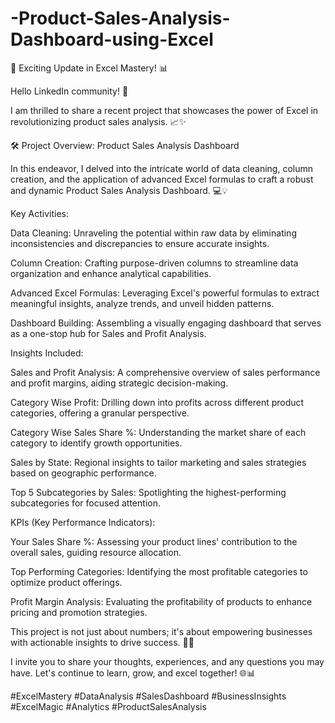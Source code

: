 # -Product-Sales-Analysis-Dashboard-using-Excel

🚀 Exciting Update in Excel Mastery! 📊



Hello LinkedIn community! 👋

I am thrilled to share a recent project that showcases the power of Excel in revolutionizing product sales analysis. 📈✨

🛠 Project Overview: Product Sales Analysis Dashboard

In this endeavor, I delved into the intricate world of data cleaning, column creation, and the application of advanced Excel formulas to craft a robust and dynamic Product Sales Analysis Dashboard. 💻💡

Key Activities:

Data Cleaning: Unraveling the potential within raw data by eliminating inconsistencies and discrepancies to ensure accurate insights.

Column Creation: Crafting purpose-driven columns to streamline data organization and enhance analytical capabilities.

Advanced Excel Formulas: Leveraging Excel's powerful formulas to extract meaningful insights, analyze trends, and unveil hidden patterns.

Dashboard Building: Assembling a visually engaging dashboard that serves as a one-stop hub for Sales and Profit Analysis.

Insights Included:

Sales and Profit Analysis: A comprehensive overview of sales performance and profit margins, aiding strategic decision-making.

Category Wise Profit: Drilling down into profits across different product categories, offering a granular perspective.

Category Wise Sales Share %: Understanding the market share of each category to identify growth opportunities.

Sales by State: Regional insights to tailor marketing and sales strategies based on geographic performance.

Top 5 Subcategories by Sales: Spotlighting the highest-performing subcategories for focused attention.

KPIs (Key Performance Indicators):

Your Sales Share %: Assessing your product lines' contribution to the overall sales, guiding resource allocation.

Top Performing Categories: Identifying the most profitable categories to optimize product offerings.

Profit Margin Analysis: Evaluating the profitability of products to enhance pricing and promotion strategies.

This project is not just about numbers; it's about empowering businesses with actionable insights to drive success. 🚀💼

I invite you to share your thoughts, experiences, and any questions you may have. Let's continue to learn, grow, and excel together! 🌐📊

#ExcelMastery #DataAnalysis #SalesDashboard #BusinessInsights #ExcelMagic #Analytics #ProductSalesAnalysis

